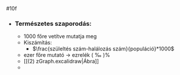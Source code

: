 #10f
- ### Természetes szaporodás:
	- 1000 főre vetítve mutatja meg 
	- Kiszámítás:
		- $\frac{szüleltés szám-halálozás szám}{populáció}*1000$
	- ezer főre mutató -> ezrelék ( ‰ )% 
	- [[(2) zGraph.excalidraw|Ábra]]
	- 

